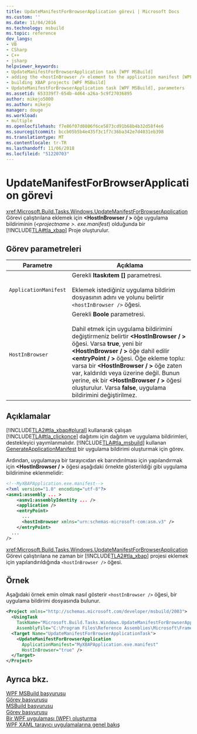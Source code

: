 ```yaml
---
title: UpdateManifestForBrowserApplication görevi | Microsoft Docs
ms.custom: ''
ms.date: 11/04/2016
ms.technology: msbuild
ms.topic: reference
dev_langs:
- VB
- CSharp
- C++
- jsharp
helpviewer_keywords:
- UpdateManifestForBrowserApplication task [WPF MSBuild]
- adding the <hostInBrowser /> element to the application manifest [WPF MSBuild]
- building XBAP projects [WPF MSBuild]
- UpdateManifestForBrowserApplication task [WPF MSBuild], parameters
ms.assetid: 653339f7-654b-4d64-a26a-5c9f27036895
author: mikejo5000
ms.author: mikejo
manager: douge
ms.workload:
- multiple
ms.openlocfilehash: f7e86f07d0806f6ce5873cd91b68b4b32d58f4e6
ms.sourcegitcommit: bccb05b5b4e435f3c1f7c36ba342e7d4031eb398
ms.translationtype: MT
ms.contentlocale: tr-TR
ms.lasthandoff: 11/06/2018
ms.locfileid: "51220703"
---
```

# <a name="updatemanifestforbrowserapplication-task"></a>UpdateManifestForBrowserApplication görevi
<xref:Microsoft.Build.Tasks.Windows.UpdateManifestForBrowserApplication> Görevi çalıştırılana eklemek için  **\<HostInBrowser / >** öğe uygulama bildiriminin (*\<projectname >. exe.manifest*) olduğunda bir [!INCLUDE[TLA#tla_xbap](../msbuild/includes/tlasharptla_xbap_md.md)] Proje oluşturulur.  
  
## <a name="task-parameters"></a>Görev parametreleri  
  
|Parametre|Açıklama|  
|---------------|-----------------|  
|`ApplicationManifest`|Gerekli **Itaskıtem []** parametresi.<br /><br /> Eklemek istediğiniz uygulama bildirim dosyasının adını ve yolunu belirtir `<hostInBrowser />` öğesi.|  
|`HostInBrowser`|Gerekli **Boole** parametresi.<br /><br /> Dahil etmek için uygulama bildirimini değiştirmeniz belirtir  **\<HostInBrowser / >** öğesi. Varsa **true**, yeni bir  **\<HostInBrowser / >** öğe dahil edilir  **\<entryPoint / >** öğesi. Öğe ekleme toplu: varsa bir  **\<HostInBrowser / >** öğe zaten var, kaldırıldı veya üzerine değil. Bunun yerine, ek bir  **\<HostInBrowser / >** öğesi oluşturulur. Varsa **false**, uygulama bildirimini değiştirilmez.|  
  
## <a name="remarks"></a>Açıklamalar  
 [!INCLUDE[TLA2#tla_xbap#plural](../msbuild/includes/tla2sharptla_xbapsharpplural_md.md)] kullanarak çalışan [!INCLUDE[TLA#tla_clickonce](../msbuild/includes/tlasharptla_clickonce_md.md)] dağıtımı için dağıtım ve uygulama bildirimleri, destekleyici yayımlanmalıdır. [!INCLUDE[TLA#tla_msbuild](../msbuild/includes/tlasharptla_msbuild_md.md)] kullanan [GenerateApplicationManifest](generateapplicationmanifest-task.md) bir uygulama bildirimi oluşturmak için görev.  
  
 Ardından, uygulamaya bir tarayıcıdan ek barındırılması için yapılandırmak için  **\<HostInBrowser / >** öğesi aşağıdaki örnekte gösterildiği gibi uygulama bildirimine eklenmelidir:  
  
```xml  
<!--MyXBAPApplication.exe.manifest-->  
<?xml version="1.0" encoding="utf-8"?>  
<asmv1:assembly ... >  
    <asmv1:assemblyIdentity ... />  
    <application />  
    <entryPoint>  
      ...  
      <hostInBrowser xmlns="urn:schemas-microsoft-com:asm.v3" />  
    </entryPoint>  
  ...  
/>  
```  
  
 <xref:Microsoft.Build.Tasks.Windows.UpdateManifestForBrowserApplication> Görevi çalıştırılana ne zaman bir [!INCLUDE[TLA2#tla_xbap](../msbuild/includes/tla2sharptla_xbap_md.md)] projesi eklemek için yapılandırıldığında `<hostInBrowser />` öğesi.  
  
## <a name="example"></a>Örnek  
 Aşağıdaki örnek emin olmak nasıl gösterir `<hostInBrowser />` öğesi, bir uygulama bildirimi dosyasında bulunur.  
  
```xml  
<Project xmlns="http://schemas.microsoft.com/developer/msbuild/2003">  
  <UsingTask   
    TaskName="Microsoft.Build.Tasks.Windows.UpdateManifestForBrowserApplication"  
    AssemblyFile="C:\Program Files\Reference Assemblies\Microsoft\Framework\v3.0\PresentationBuildTasks.dll" />  
  <Target Name="UpdateManifestForBrowserApplicationTask">  
    <UpdateManifestForBrowserApplication  
      ApplicationManifest="MyXBAPApplication.exe.manifest"  
      HostInBrowser="true" />  
  </Target>  
</Project>  
```  
  
## <a name="see-also"></a>Ayrıca bkz.  
 [WPF MSBuild başvurusu](../msbuild/wpf-msbuild-reference.md)   
 [Görev başvurusu](../msbuild/wpf-msbuild-task-reference.md)   
 [MSBuild başvurusu](../msbuild/msbuild-reference.md)   
 [Görev başvurusu](../msbuild/msbuild-task-reference.md)   
 [Bir WPF uygulaması (WPF) oluşturma](/dotnet/framework/wpf/app-development/building-a-wpf-application-wpf)   
 [WPF XAML tarayıcı uygulamalarına genel bakış](/dotnet/framework/wpf/app-development/wpf-xaml-browser-applications-overview)